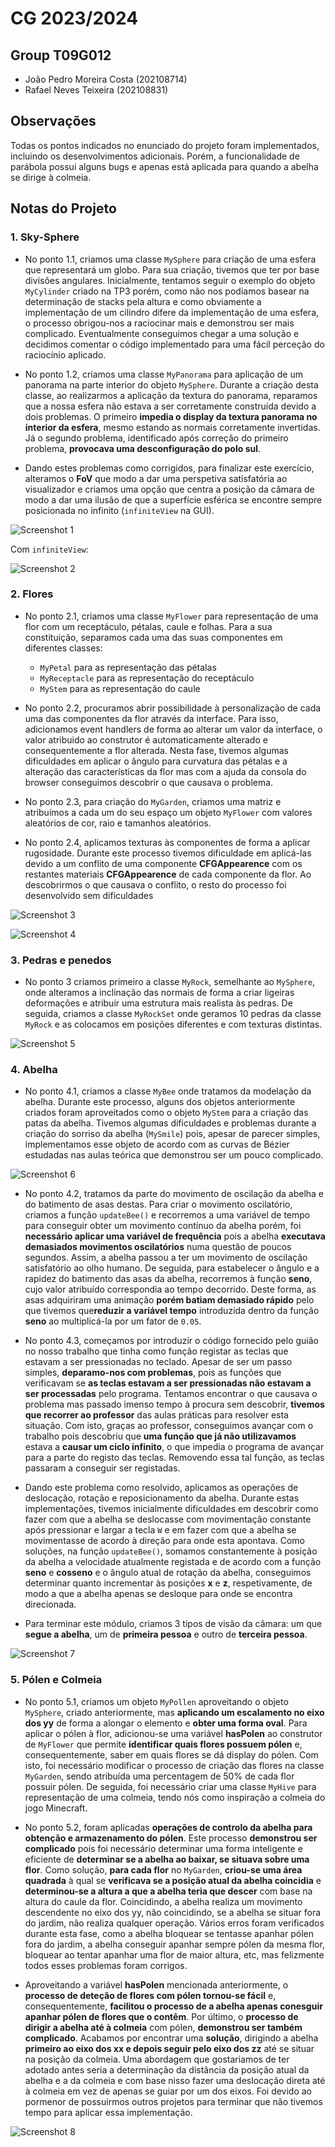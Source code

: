 # CG 2023/2024

## Group T09G012

- João Pedro Moreira Costa (202108714) 
- Rafael Neves Teixeira (202108831)

## Observações 

Todas os pontos indicados no enunciado do projeto foram implementados, incluindo os desenvolvimentos adicionais. Porém, a funcionalidade de parábola possui alguns bugs e apenas está aplicada para quando a abelha se dirige à colmeia.


## Notas do Projeto

### 1. Sky-Sphere

- No ponto 1.1, criamos uma classe `MySphere` para criação de uma esfera que representará um globo. Para sua criação, tivemos que ter por base divisões angulares. Inicialmente, tentamos seguir o exemplo do objeto `MyCylinder` criado na TP3 porém, como não nos podiamos basear na determinação de stacks pela altura e como obviamente a implementação de um cilindro difere da implementação de uma esfera, o processo obrigou-nos a raciocinar mais e demonstrou ser mais complicado. Eventualmente conseguimos chegar a uma solução e decidimos comentar o código implementado para uma fácil perceção do raciocínio aplicado.

- No ponto 1.2, criamos uma classe `MyPanorama` para aplicação de um panorama na parte interior do objeto `MySphere`. Durante a criação desta classe, ao realizarmos a aplicação da textura do panorama, reparamos que a nossa esfera não estava a ser corretamente construída devido a dois problemas. O primeiro **impedia o display da textura panorama no interior da esfera**, mesmo estando as normais corretamente invertidas. Já o segundo problema, identificado após correção do primeiro problema, **provocava uma desconfiguração do polo sul**. 

- Dando estes problemas como corrigidos, para finalizar este exercício, alteramos o **FoV** que modo a dar uma perspetiva satisfatória ao visualizador e criamos uma opção que centra a posição da câmara de modo a dar uma ilusão de que a superfície esférica se encontre sempre posicionada no infinito (`infiniteView` na GUI).

![Screenshot 1](screenshots/project-t09g12-1a.png)

Com `infiniteView`:

![Screenshot 2](screenshots/project-t09g12-1b.png)



### 2. Flores

- No ponto 2.1, criamos uma classe `MyFlower` para representação de uma flor com um receptáculo, pétalas, caule e folhas. Para a sua constituição, separamos cada uma das suas componentes em diferentes classes:
    -  `MyPetal` para as representação das pétalas
    -  `MyReceptacle` para as representação do receptáculo
    -  `MyStem` para as representação do caule 

- No ponto 2.2, procuramos abrir possibilidade à personalização de cada uma das componentes da flor através da interface. Para isso, adicionamos event handlers de forma ao alterar um valor da interface, o valor atribuido ao construtor é automaticamente alterado e consequentemente a flor alterada. Nesta fase, tivemos algumas dificuldades em aplicar o ângulo para curvatura das pétalas e a alteração das características da flor mas com a ajuda da consola do browser conseguimos descobrir o que causava o problema.

- No ponto 2.3, para criação do `MyGarden`, criamos uma matriz e atribuímos a cada um do seu espaço um objeto `MyFlower` com valores aleatórios de cor, raio e tamanhos aleatórios.

- No ponto 2.4, aplicamos texturas às componentes de forma a aplicar rugosidade. Durante este processo tivemos dificuldade em aplicá-las devido a um conflito de uma componente **CFGAppearence** com os restantes materiais **CFGAppearence** de cada componente da flor. Ao descobrirmos o que causava o conflito, o resto do processo foi desenvolvido sem dificuldades

![Screenshot 3](screenshots/project-t09g12-2a.png)

![Screenshot 4](screenshots/project-t09g12-2b.png)


### 3. Pedras e penedos

- No ponto 3 criamos primeiro a classe `MyRock`, semelhante ao `MySphere`, onde alteramos a inclinação das normais de forma a criar ligeiras deformações e atribuir uma estrutura mais realista às pedras. De seguida, criamos a classe `MyRockSet` onde geramos 10 pedras da classe `MyRock` e as colocamos em posições diferentes e com texturas distintas.

![Screenshot 5](screenshots/project-t09g12-3.png)


### 4. Abelha

- No ponto 4.1, criamos a classe `MyBee` onde tratamos da modelação da abelha. Durante este processo, alguns dos objetos anteriormente criados foram aproveitados como o objeto `MyStem` para a criação das patas da abelha. Tivemos algumas dificuldades e problemas durante a criação do sorriso da abelha (`MySmile`) pois, apesar de parecer simples, implementamos esse objeto de acordo com as curvas de Bézier estudadas nas aulas teórica que demonstrou ser um pouco complicado.

![Screenshot 6](screenshots/project-t09g12-4.png)

- No ponto 4.2, tratamos da parte do movimento de oscilação da abelha e do batimento de asas destas. Para criar o movimento oscilatório, criamos a função `updateBee()` e recorremos a uma variável de tempo para conseguir obter um movimento contínuo da abelha porém, foi **necessário aplicar uma variável de frequência** pois a abelha **executava demasiados movimentos oscilatórios** numa questão de poucos segundos. Assim, a abelha passou a ter um movimento de oscilação satisfatório ao olho humano. De seguida, para estabelecer o ângulo e a rapidez do batimento das asas da abelha, recorremos à função **seno**, cujo valor atribuído correspondia ao tempo decorrido. Deste forma, as asas adquiriram uma animação **porém batiam demasiado rápido** pelo que tivemos que**reduzir a variável tempo** introduzida dentro da função **seno** ao multiplicá-la por um fator de `0.05`.

- No ponto 4.3, começamos por introduzir o código fornecido pelo guião no nosso trabalho que tinha como função registar as teclas que estavam a ser pressionadas no teclado. Apesar de ser um passo simples, **deparamo-nos com problemas**, pois as funções que verificavam se **as teclas estavam a ser pressionadas não estavam a ser processadas** pelo programa. Tentamos encontrar o que causava o problema mas passado imenso tempo à procura sem descobrir, **tivemos que recorrer ao professor** das aulas práticas para resolver esta situação. Com isto, graças ao professor, conseguimos avançar com o trabalho pois descobriu que **uma função que já não utilizavamos** estava a **causar um ciclo infinito**, o que impedia o programa de avançar para a parte do registo das teclas. Removendo essa tal função, as teclas passaram a conseguir ser registadas. 

- Dando este problema como resolvido, aplicamos as operações de deslocação, rotação e reposicionamento da abelha. Durante estas implementações, tivemos inicialmente dificuldades em descobrir como fazer com que a abelha se deslocasse com movimentação constante após pressionar e largar a tecla `W` e em fazer com que a abelha se movimentasse de acordo à direção para onde esta apontava. Como soluções, na função `updateBee()`, somamos constantemente à posição da abelha a velocidade atualmente registada e de acordo com a função **seno** e **cosseno** e o ângulo atual de rotação da abelha, conseguimos determinar quanto incrementar às posições **x** e **z**, respetivamente, de modo a que a abelha apenas se desloque para onde se encontra direcionada. 

- Para terminar este módulo, criamos 3 tipos de visão da câmara: um que **segue a abelha**, um de **primeira pessoa** e outro de **terceira pessoa**.

![Screenshot 7](screenshots/project-t09g12-5.png)



### 5. Pólen e Colmeia

- No ponto 5.1, criamos um objeto `MyPollen` aproveitando o objeto `MySphere`, criado anteriormente, mas **aplicando um escalamento no eixo dos yy** de forma a alongar o elemento e **obter uma forma oval**. Para aplicar o pólen à flor, adicionou-se uma variável **hasPolen** ao construtor de `MyFlower` que permite **identificar quais flores possuem pólen** e, consequentemente, saber em quais flores se dá display do pólen. Com isto, foi necessário modificar o processo de criação das flores na classe `MyGarden`, sendo atribuída uma percentagem de 50% de cada flor possuir pólen. De seguida, foi necessário criar uma classe `MyHive` para representação de uma colmeia, tendo nós como inspiração a colmeia do jogo Minecraft.

- No ponto 5.2, foram aplicadas **operações de controlo da abelha para obtenção e armazenamento do pólen**. Este processo **demonstrou ser complicado** pois foi necessário determinar uma forma inteligente e eficiente de **determinar se a abelha ao baixar, se situava sobre uma flor**. Como solução, **para cada flor** no `MyGarden`, **criou-se uma área quadrada** à qual se **verificava se a posição atual da abelha coincidia** e **determinou-se a altura a que a abelha teria que descer** com base na altura do caule da flor. Coincidindo, a abelha realiza um movimento descendente no eixo dos yy, não coincidindo, se a abelha se situar fora do jardim, não realiza qualquer operação. Vários erros foram verificados durante esta fase, como a abelha bloquear se tentasse apanhar pólen fora do jardim, a abelha conseguir apanhar sempre pólen da mesma flor, bloquear ao tentar apanhar uma flor de maior altura, etc, mas felizmente todos esses problemas foram corrigos.

- Aproveitando a variável **hasPolen** mencionada anteriormente, o **processo de deteção de flores com pólen tornou-se fácil** e, consequentemente, **facilitou o processo de a abelha apenas conesguir apanhar pólen de flores que o contêm**. Por último, o **processo de dirigir a abelha até à colmeia** com pólen, **demonstrou ser também complicado**. Acabamos por encontrar uma **solução**, dirigindo a abelha **primeiro ao eixo dos xx e depois seguir pelo eixo dos zz** até se situar na posição da colmeia. Uma abordagem que gostariamos de ter adotado antes seria a determinação da distância da posição atual da abelha e a da colmeia e com base nisso fazer uma deslocação direta até à colmeia em vez de apenas se guiar por um dos eixos. Foi devido ao pormenor de possuirmos outros projetos para terminar que não tivemos tempo para aplicar essa implementação.

![Screenshot 8](screenshots/project-t09g12-6.png)

